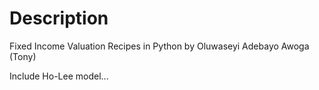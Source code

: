 # Description

Fixed Income Valuation Recipes in Python by Oluwaseyi Adebayo Awoga (Tony)

Include Ho-Lee model...

